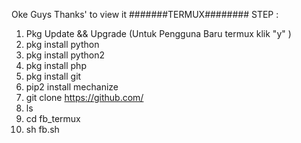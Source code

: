 Oke Guys Thanks' to view it 
#######TERMUX########
STEP :
1. Pkg Update && Upgrade (Untuk Pengguna Baru termux klik "y" )
2. pkg install python
3. pkg install python2
4. pkg install php 
5. pkg install git
6. pip2 install mechanize
7. git clone https://github.com/
8. ls
9. cd fb_termux
10. sh fb.sh